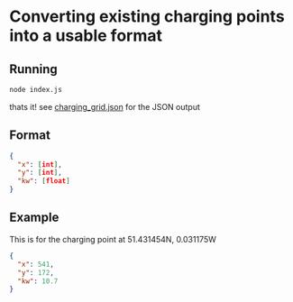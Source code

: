 # Converting existing charging points into a usable format
## Running
```bash
node index.js
```
thats it!
see [charging_grid.json](charging_grid.json) for the JSON output
## Format
```json
{
  "x": [int],
  "y": [int],
  "kw": [float]
}
```
## Example
This is for the charging point at 51.431454N, 0.031175W
```json
{
  "x": 541,
  "y": 172,
  "kw": 10.7
}
```
